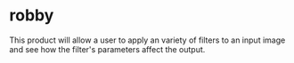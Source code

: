 robby
=====

This product will allow a user to apply an variety of filters to an input image and see how the filter's parameters affect the output. 